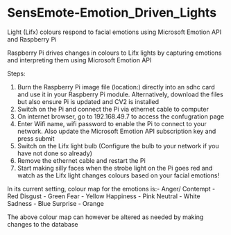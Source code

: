 # SensEmote-Emotion_Driven_Lights
Light (Lifx) colours respond to facial emotions using Microsoft Emotion API and Raspberry Pi

Raspberry Pi drives changes in colours to Lifx lights by capturing emotions and interpreting them using Microsoft Emotion API

Steps:
1. Burn the Raspberry Pi image file (location:) directly into an sdhc card and use it in your Raspberry Pi module. Alternatively, download the files but also ensure Pi is updated and CV2 is installed
2. Switch on the Pi and connect the Pi via ethernet cable to computer
3. On internet browser, go to 192.168.49.7 to access the confugration page
4. Enter Wifi name, wifi password to enable the Pi to connect to your network. Also update the Microsoft Emotion API subscription key and press submit
5. Switch on the Lifx light bulb (Configure the bulb to your network if you have not done so already)
6. Remove the ethernet cable and restart the Pi
7. Start making silly faces when the strobe light on the Pi goes red and watch as the Lifx light changes colours based on your facial emotions!

In its current setting, colour map for the emotions is:-
Anger/ Contempt - Red
Disgust         - Green
Fear            - Yellow
Happiness       - Pink
Neutral         - White
Sadness         - Blue
Surprise        - Orange

The above colour map can however be altered as needed by making changes to the database
